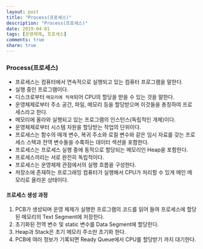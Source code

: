 ```yaml
---
layout: post
title: "Process(프로세스)"
description: "Process(프로세스)"
date: 2019-04-01
tags: [운영체제, 프로세스]
comments: true
share: true
---
```


### Process(프로세스)
* 프로세스는 컴퓨터에서 연속적으로 실행되고 있는 컴퓨터 프로그램을 말한다.
* 실행 중인 프로그램이다.
* 디스크로부터 `메모리에 적재`되어 CPU의 할당을 받을 수 있는 것을 말한다.
* 운영체제로부터 주소 공간, 파일, 메모리 등을 할당받으며 이것들을 총칭하여 프로세스라고 한다.
* 메모리에 올라와 실행되고 있는 프로그램의 인스턴스(독립적인 개체)이다.
* 운영체제로부터 시스템 자원을 할당받는 작업의 단위이다.
* 프로세스는 함수의 매개 변수, 복귀 주소와 로컬 변수와 같은 임시 자료를 갖는 프로세스 스택과 전역 변수들을 수록하는 데이터 섹션을 포함한다.
* 프로세스는 프로세스 실행 중에 동적으로 할당되는 메모리인 Heap을 포함한다.
* 프로세스끼리는 서로 완전히 독립적이다.
* 프로세스는 운영체제 관점에서의 실행 흐름을 구성한다.
* 저장소에 존재하는 프로그래밍 컴퓨터가 실행해서 CPU가 처리할 수 있게 메인 메모리로 올라온 상태이다.

#### 프로세스 생성 과정
1. PCB가 생성되며 운영 체제가 실행한 프로그램의 코드를 읽어 들여 프로세스에 할당된 메모리의 Text Segment에 저장한다.
2. 초기화된 전역 변수 및 static 변수를 Data Segment에 할당한다.
3. Heap과 Stack은 초기 메모리 주소만 초기화 한다.
4. PCB에 여러 정보가 기록되면 Ready Queue에서 CPU를 할당받기 까지 대기한다.